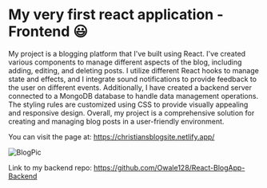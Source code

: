 # My very first react application - Frontend 😃


My project is a blogging platform that I've built using React. I've created various components to manage different aspects of the blog, including adding, editing, and deleting posts. I utilize different React hooks to manage state and effects, and I integrate sound notifications to provide feedback to the user on different events. Additionally, I have created a backend server connected to a MongoDB database to handle data management operations. The styling rules are customized using CSS to provide visually appealing and responsive design. Overall, my project is a comprehensive solution for creating and managing blog posts in a user-friendly environment. 

You can visit the page at: https://christiansblogsite.netlify.app/

![BlogPic](https://github.com/user-attachments/assets/29869fe2-07b0-4c86-8a69-6ec70f1785ec)

Link to my backend repo:
https://github.com/Owale128/React-BlogApp-Backend
